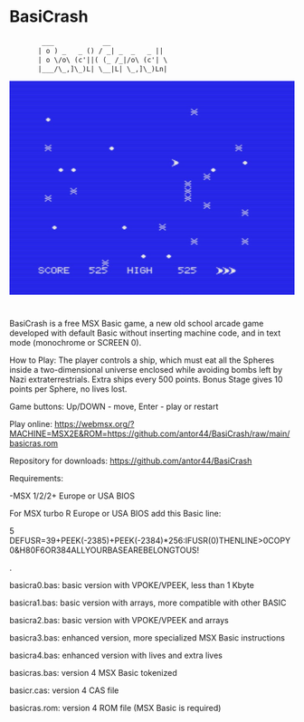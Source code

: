 # BasiCrash


            ___            __              
           | o ) _   _ () / _| _  _   _ || 
           | o \/o\ (c'||( (_ /_|/o\ (c'| \
           |___/\_,]\_)L| \__|L| \_,]\_)Ln|

![Screenshot](https://github.com/antor44/BasiCrash/blob/main/BasiCrash.png)


#

BasiCrash is a free MSX Basic game, a new old school arcade game developed with default Basic without inserting machine code, and in text mode (monochrome or SCREEN 0).

How to Play: The player controls a ship, which must eat all the Spheres inside a two-dimensional universe enclosed while avoiding bombs left by Nazi extraterrestrials. Extra ships every 500 points. Bonus Stage gives 10 points per Sphere, no lives lost. 

Game buttons: 
Up/DOWN - move, Enter - play or restart

Play online:
https://webmsx.org/?MACHINE=MSX2E&ROM=https://github.com/antor44/BasiCrash/raw/main/basicras.rom

Repository for downloads:
https://github.com/antor44/BasiCrash

Requirements:

-MSX 1/2/2+ Europe or USA BIOS


For MSX turbo R Europe or USA BIOS add this Basic line:

5 DEFUSR=39+PEEK(-2385)+PEEK(-2384)*256:IFUSR(0)THENLINE>0COPY0&H80F6OR384ALLYOURBASEAREBELONGTOUS!

.

basicra0.bas: basic version with VPOKE/VPEEK, less than 1 Kbyte

basicra1.bas: basic version with arrays, more compatible with other BASIC

basicra2.bas: basic version with VPOKE/VPEEK and arrays

basicra3.bas: enhanced version, more specialized MSX Basic instructions

basicra4.bas: enhanced version with lives and extra lives


basicras.bas: version 4 MSX Basic tokenized

basicr.cas: version 4 CAS file

basicras.rom: version 4 ROM file (MSX Basic is required)

